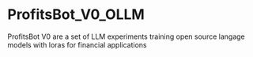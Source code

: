# ProfitsBot_V0_OLLM
ProfitsBot V0 are a set of LLM experiments training open source langage models with loras for financial applications 

